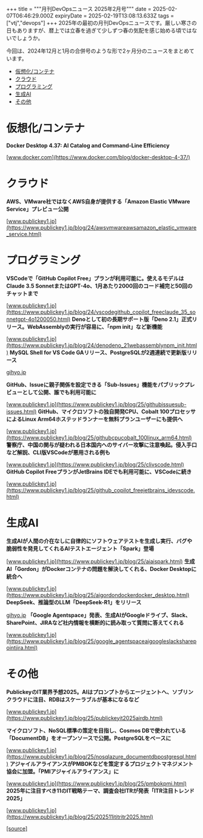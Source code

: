 +++
title = """月刊DevOpsニュース 2025年2月号"""
date = 2025-02-07T06:46:29.000Z
expiryDate = 2025-02-19T13:08:13.633Z
tags = ["vtj","devops"]
+++
2025年の最初の月刊DevOpsニュースです。厳しい寒さの日もありますが、暦上では立春を過ぎて少しずつ春の気配を感じ始める頃ではないでしょうか。

今回は、2024年12月と1月の合併号のような形で2ヶ月分のニュースをまとめています。

*   [仮想化/コンテナ](#仮想化コンテナ)
*   [クラウド](#クラウド)
*   [プログラミング](#プログラミング)
*   [生成AI](#生成AI)
*   [その他](#その他)

仮想化/コンテナ
========

**Docker Desktop 4.37: AI Catalog and Command-Line Efficiency**

[www.docker.com](https://www.docker.com/blog/docker-desktop-4-37/)

クラウド
====

**AWS、VMware社ではなくAWS自身が提供する「Amazon Elastic VMware Service」プレビュー公開**

[www.publickey1.jp](https://www.publickey1.jp/blog/24/awsvmwareawsamazon_elastic_vmware_service.html)

プログラミング
=======

**VSCodeで「GitHub Copilot Free」プランが利用可能に。使えるモデルはClaude 3.5 SonnetまたはGPT-4o、1月あたり2000回のコード補完と50回のチャットまで**

[www.publickey1.jp](https://www.publickey1.jp/blog/24/vscodegithub_copilot_freeclaude_35_sonnetgpt-4o1200050.html) **Denoとして初の長期サポート版「Deno 2.1」正式リリース。WebAssemblyの実行が容易に、「npm init」など新機能**

[www.publickey1.jp](https://www.publickey1.jp/blog/24/denodeno_21webassemblynpm_init.html) **MySQL Shell for VS Code GAリリース⁠⁠、PostgreSQLが2週連続で更新版リリース**

[gihyo.jp](https://gihyo.jp/article/2024/12/ossdb-various-news0112?utm_source=feed)

**GitHub、Issueに親子関係を設定できる「Sub-Issues」機能をパブリックプレビューとして公開、誰でも利用可能に**

[www.publickey1.jp](https://www.publickey1.jp/blog/25/githubissuesub-issues.html) **GitHub、マイクロソフトの独自開発CPU、Cobalt 100プロセッサによるLinux Arm64ホステッドランナーを無料プランユーザーにも提供へ**

[www.publickey1.jp](https://www.publickey1.jp/blog/25/githubcpucobalt_100linux_arm64.html) **警察庁、中国の関与が疑われる日本国内へのサイバー攻撃に注意喚起。侵入手口など解説、CLI版VSCodeが悪用される例も**

[www.publickey1.jp](https://www.publickey1.jp/blog/25/clivscode.html) **GitHub Copilot FreeプランがJetBrains IDEでも利用可能に、VSCodeに続き**

[www.publickey1.jp](https://www.publickey1.jp/blog/25/github_copilot_freejetbrains_idevscode.html)

生成AI
====

**生成AIが人間の介在なしに自律的にソフトウェアテストを生成し実行、バグや脆弱性を発見してくれるAIテストエージェント「Spark」登場**

[www.publickey1.jp](https://www.publickey1.jp/blog/25/aiaispark.html) **生成AI「Gordon」がDockerコンテナの問題を解決してくれる、Docker Desktopに統合へ**

[www.publickey1.jp](https://www.publickey1.jp/blog/25/aigordondockerdocker_desktop.html) **DeepSeek⁠⁠、推論型のLLM「DeepSeek-R1」をリリース**

[gihyo.jp](https://gihyo.jp/article/2025/01/deepseek-r1?utm_source=feed) **「Google Agentspace」発表、生成AIがGoogleドライブ、Slack、SharePoint、JIRAなど社内情報を横断的に読み取って質問に答えてくれる**

[www.publickey1.jp](https://www.publickey1.jp/blog/25/google_agentspaceaigoogleslacksharepointjira.html)

その他
===

**PublickeyのIT業界予想2025。AIはプロンプトからエージェントへ、ソブリンクラウドに注目、RDBはスケーラブルが基本になるなど**

[www.publickey1.jp](https://www.publickey1.jp/blog/25/publickeyit2025airdb.html)

**マイクロソフト、NoSQL標準の策定を目指し、Cosmos DBで使われている「DocumentDB」をオープンソースで公開。PostgreSQLをベースに**

[www.publickey1.jp](https://www.publickey1.jp/blog/25/nosqlazure_documentdbpostgresql.html) **アジャイルアライアンスがPMBOKなどを策定するプロジェクトマネジメント協会に加盟。「PMIアジャイルアライアンス」に**

[www.publickey1.jp](https://www.publickey1.jp/blog/25/pmbokpmi.html) **2025年に注目すべき11のIT戦略テーマ、調査会社ITRが発表「ITR注目トレンド2025」**

[www.publickey1.jp](https://www.publickey1.jp/blog/25/202511ititritr2025.html)

[[source]](https://devops-blog.virtualtech.jp/entry/20250207/1738910789)
